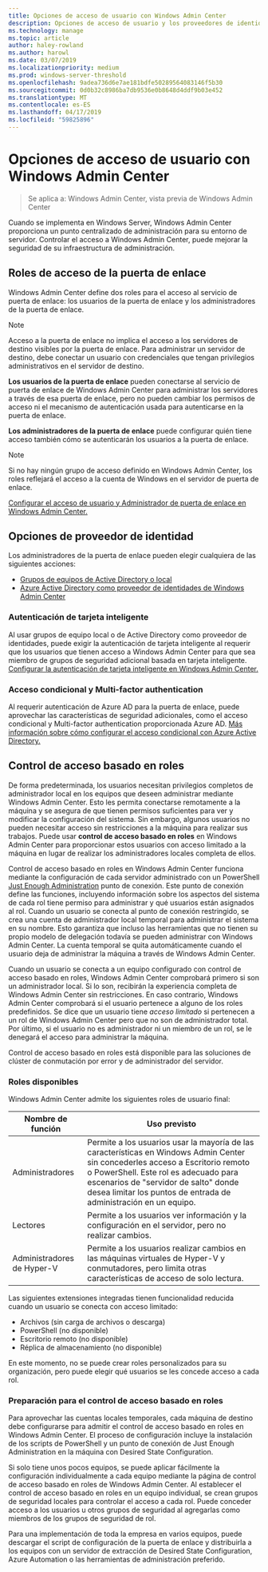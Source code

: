 ```yaml
---
title: Opciones de acceso de usuario con Windows Admin Center
description: Opciones de acceso de usuario y los proveedores de identidades con Windows Admin Center (proyecto Honolulu)
ms.technology: manage
ms.topic: article
author: haley-rowland
ms.author: harowl
ms.date: 03/07/2019
ms.localizationpriority: medium
ms.prod: windows-server-threshold
ms.openlocfilehash: 9adea736d6e7ae181bdfe50289564083146f5b30
ms.sourcegitcommit: 0d0b32c8986ba7db9536e0b8648d4ddf9b03e452
ms.translationtype: MT
ms.contentlocale: es-ES
ms.lasthandoff: 04/17/2019
ms.locfileid: "59825896"
---
```

# <a name="user-access-options-with-windows-admin-center"></a>Opciones de acceso de usuario con Windows Admin Center

>Se aplica a: Windows Admin Center, vista previa de Windows Admin Center

Cuando se implementa en Windows Server, Windows Admin Center proporciona un punto centralizado de administración para su entorno de servidor. Controlar el acceso a Windows Admin Center, puede mejorar la seguridad de su infraestructura de administración.

## <a name="gateway-access-roles"></a>Roles de acceso de la puerta de enlace

Windows Admin Center define dos roles para el acceso al servicio de puerta de enlace: los usuarios de la puerta de enlace y los administradores de la puerta de enlace.

> [!NOTE]
> Acceso a la puerta de enlace no implica el acceso a los servidores de destino visibles por la puerta de enlace. Para administrar un servidor de destino, debe conectar un usuario con credenciales que tengan privilegios administrativos en el servidor de destino.

**Los usuarios de la puerta de enlace** pueden conectarse al servicio de puerta de enlace de Windows Admin Center para administrar los servidores a través de esa puerta de enlace, pero no pueden cambiar los permisos de acceso ni el mecanismo de autenticación usada para autenticarse en la puerta de enlace.

**Los administradores de la puerta de enlace** puede configurar quién tiene acceso también cómo se autenticarán los usuarios a la puerta de enlace.

>[!NOTE]
> Si no hay ningún grupo de acceso definido en Windows Admin Center, los roles reflejará el acceso a la cuenta de Windows en el servidor de puerta de enlace. 

[Configurar el acceso de usuario y Administrador de puerta de enlace en Windows Admin Center.](../configure/user-access-control.md)

## <a name="identity-provider-options"></a>Opciones de proveedor de identidad

Los administradores de la puerta de enlace pueden elegir cualquiera de las siguientes acciones:

 - [Grupos de equipos de Active Directory o local](../configure/user-access-control.md#active-directory-or-local-machine-groups)
 - [Azure Active Directory como proveedor de identidades de Windows Admin Center](../configure/user-access-control.md#azure-active-directory)


### <a name="smartcard-authentication"></a>Autenticación de tarjeta inteligente

Al usar grupos de equipo local o de Active Directory como proveedor de identidades, puede exigir la autenticación de tarjeta inteligente al requerir que los usuarios que tienen acceso a Windows Admin Center para que sea miembro de grupos de seguridad adicional basada en tarjeta inteligente. [Configurar la autenticación de tarjeta inteligente en Windows Admin Center.](../configure/user-access-control.md#active-directory-or-local-machine-groups)

### <a name="conditional-access-and-multi-factor-authentication"></a>Acceso condicional y Multi-factor authentication

Al requerir autenticación de Azure AD para la puerta de enlace, puede aprovechar las características de seguridad adicionales, como el acceso condicional y Multi-factor authentication proporcionada Azure AD. [Más información sobre cómo configurar el acceso condicional con Azure Active Directory.](https://docs.microsoft.com/azure/active-directory/active-directory-conditional-access-azure-portal-get-started)

## <a name="role-based-access-control"></a>Control de acceso basado en roles

De forma predeterminada, los usuarios necesitan privilegios completos de administrador local en los equipos que deseen administrar mediante Windows Admin Center.
Esto les permita conectarse remotamente a la máquina y se asegura de que tienen permisos suficientes para ver y modificar la configuración del sistema.
Sin embargo, algunos usuarios no pueden necesitar acceso sin restricciones a la máquina para realizar sus trabajos.
Puede usar **control de acceso basado en roles** en Windows Admin Center para proporcionar estos usuarios con acceso limitado a la máquina en lugar de realizar los administradores locales completa de ellos.

Control de acceso basado en roles en Windows Admin Center funciona mediante la configuración de cada servidor administrado con un PowerShell [Just Enough Administration](https://aka.ms/jeadocs) punto de conexión.
Este punto de conexión define las funciones, incluyendo información sobre los aspectos del sistema de cada rol tiene permiso para administrar y qué usuarios están asignados al rol.
Cuando un usuario se conecta al punto de conexión restringido, se crea una cuenta de administrador local temporal para administrar el sistema en su nombre.
Esto garantiza que incluso las herramientas que no tienen su propio modelo de delegación todavía se pueden administrar con Windows Admin Center.
La cuenta temporal se quita automáticamente cuando el usuario deja de administrar la máquina a través de Windows Admin Center.

Cuando un usuario se conecta a un equipo configurado con control de acceso basado en roles, Windows Admin Center comprobará primero si son un administrador local.
Si lo son, recibirán la experiencia completa de Windows Admin Center sin restricciones.
En caso contrario, Windows Admin Center comprobará si el usuario pertenece a alguno de los roles predefinidos.
Se dice que un usuario tiene *acceso limitado* si pertenecen a un rol de Windows Admin Center pero que no son de administrador total.
Por último, si el usuario no es administrador ni un miembro de un rol, se le denegará el acceso para administrar la máquina.

Control de acceso basado en roles está disponible para las soluciones de clúster de conmutación por error y de administrador del servidor.

### <a name="available-roles"></a>Roles disponibles

Windows Admin Center admite los siguientes roles de usuario final:

Nombre de función | Uso previsto
----------|-------------
Administradores | Permite a los usuarios usar la mayoría de las características en Windows Admin Center sin concederles acceso a Escritorio remoto o PowerShell. Este rol es adecuado para escenarios de "servidor de salto" donde desea limitar los puntos de entrada de administración en un equipo.
Lectores | Permite a los usuarios ver información y la configuración en el servidor, pero no realizar cambios.
Administradores de Hyper-V | Permite a los usuarios realizar cambios en las máquinas virtuales de Hyper-V y conmutadores, pero limita otras características de acceso de solo lectura.

Las siguientes extensiones integradas tienen funcionalidad reducida cuando un usuario se conecta con acceso limitado:

- Archivos (sin carga de archivos o descarga)
- PowerShell (no disponible)
- Escritorio remoto (no disponible)
- Réplica de almacenamiento (no disponible)

En este momento, no se puede crear roles personalizados para su organización, pero puede elegir qué usuarios se les concede acceso a cada rol.

### <a name="preparing-for-role-based-access-control"></a>Preparación para el control de acceso basado en roles

Para aprovechar las cuentas locales temporales, cada máquina de destino debe configurarse para admitir el control de acceso basado en roles en Windows Admin Center.
El proceso de configuración incluye la instalación de los scripts de PowerShell y un punto de conexión de Just Enough Administration en la máquina con Desired State Configuration.

Si solo tiene unos pocos equipos, se puede aplicar fácilmente la configuración individualmente a cada equipo mediante la página de control de acceso basado en roles de Windows Admin Center.
Al establecer el control de acceso basado en roles en un equipo individual, se crean grupos de seguridad locales para controlar el acceso a cada rol.
Puede conceder acceso a los usuarios u otros grupos de seguridad al agregarlas como miembros de los grupos de seguridad de rol.

Para una implementación de toda la empresa en varios equipos, puede descargar el script de configuración de la puerta de enlace y distribuirla a los equipos con un servidor de extracción de Desired State Configuration, Azure Automation o las herramientas de administración preferido.
